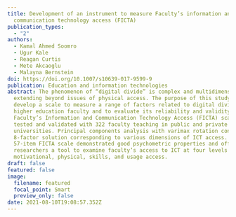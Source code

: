 ```yaml
---
title: Development of an instrument to measure Faculty’s information and
  communication technology access (FICTA)
publication_types:
  - "2"
authors:
  - Kamal Ahmed Soomro
  - Ugur Kale
  - Reagan Curtis
  - Mete Akcaoglu
  - Malayna Bernstein
doi: https://doi.org/10.1007/s10639-017-9599-9
publication: Education and information technologies
abstract: The phenomenon of “digital divide” is complex and multidimensional,
  extending beyond issues of physical access. The purpose of this study was to
  develop a scale to measure a range of factors related to digital divide among
  higher education faculty and to evaluate its reliability and validity.
  Faculty’s Information and Communication Technology Access (FICTA) scale was
  tested and validated with 322 faculty teaching in public and private sector
  universities. Principal components analysis with varimax rotation confirmed an
  8-factor solution corresponding to various dimensions of ICT access. The
  57-item FICTA scale demonstrated good psychometric properties and offers
  researchers a tool to examine faculty’s access to ICT at four levels –
  motivational, physical, skills, and usage access.
draft: false
featured: false
image:
  filename: featured
  focal_point: Smart
  preview_only: false
date: 2021-08-10T19:08:57.352Z
---
```

